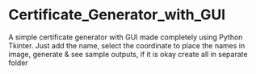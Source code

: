 # Certificate_Generator_with_GUI
A simple certificate generator with GUI made completely using Python Tkinter. Just add the name, select the coordinate to place the names in image, generate &amp; see sample outputs, if it is okay create all in separate folder 
